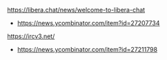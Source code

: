 https://libera.chat/news/welcome-to-libera-chat
* https://news.ycombinator.com/item?id=27207734

https://ircv3.net/
* https://news.ycombinator.com/item?id=27211798

